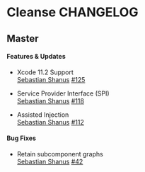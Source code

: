 # Cleanse CHANGELOG

## Master

#### Features & Updates

* Xcode 11.2 Support  
  [Sebastian Shanus](https://github.com/sebastianv1)
  [#125](https://github.com/square/Cleanse/issues/125)

* Service Provider Interface (SPI)  
  [Sebastian Shanus](https://github.com/sebastianv1)
  [#118](https://github.com/square/Cleanse/issues/118)

* Assisted Injection  
  [Sebastian Shanus](https://github.com/sebastianv1)
  [#112](https://github.com/square/Cleanse/issues/112)

#### Bug Fixes

* Retain subcomponent graphs  
  [Sebastian Shanus](https://github.com/sebastianv1)
  [#42](https://github.com/square/Cleanse/issues/42)
